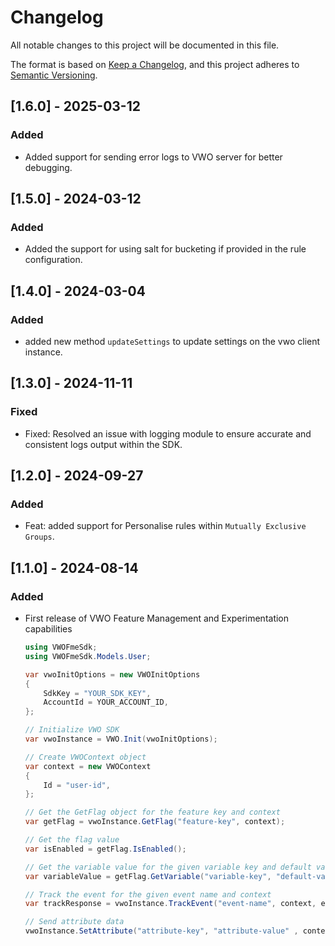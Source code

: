# Changelog

All notable changes to this project will be documented in this file.

The format is based on [Keep a Changelog](https://keepachangelog.com/en/1.0.0/),
and this project adheres to [Semantic Versioning](https://semver.org/spec/v2.0.0.html).

## [1.6.0] - 2025-03-12

### Added

- Added support for sending error logs to VWO server for better debugging.

## [1.5.0] - 2024-03-12

### Added

- Added the support for using salt for bucketing if provided in the rule configuration.

## [1.4.0] - 2024-03-04

### Added
- added new method `updateSettings` to update settings on the vwo client instance.

## [1.3.0] - 2024-11-11

### Fixed

- Fixed: Resolved an issue with logging module to ensure accurate and consistent logs output within the SDK.

## [1.2.0] - 2024-09-27

### Added

- Feat: added support for Personalise rules within `Mutually Exclusive Groups`.

## [1.1.0] - 2024-08-14

### Added

- First release of VWO Feature Management and Experimentation capabilities

  ```c#
  using VWOFmeSdk;
  using VWOFmeSdk.Models.User;

  var vwoInitOptions = new VWOInitOptions
  {
      SdkKey = "YOUR_SDK_KEY",
      AccountId = YOUR_ACCOUNT_ID,
  };

  // Initialize VWO SDK
  var vwoInstance = VWO.Init(vwoInitOptions);

  // Create VWOContext object
  var context = new VWOContext
  {
      Id = "user-id",
  };

  // Get the GetFlag object for the feature key and context
  var getFlag = vwoInstance.GetFlag("feature-key", context);

  // Get the flag value
  var isEnabled = getFlag.IsEnabled();

  // Get the variable value for the given variable key and default value
  var variableValue = getFlag.GetVariable("variable-key", "default-value");

  // Track the event for the given event name and context
  var trackResponse = vwoInstance.TrackEvent("event-name", context, eventProperties);

  // Send attribute data
  vwoInstance.SetAttribute("attribute-key", "attribute-value" , context);
  ```
